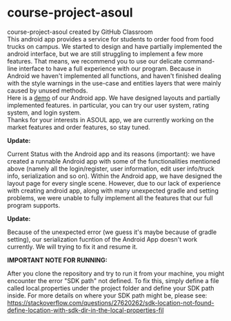 # course-project-asoul
course-project-asoul created by GitHub Classroom
  \
    This android app provides a service for students to order food from food trucks on campus. We started to design and have partially implemented the android interface, but we are still struggling to implement a few more features. That means, we recommend you to use our delicate command-line interface to have a full experience with our program. Because in Android we haven't implemented all functions, and haven't finished dealing with the style warnings in the use-case and entities layers that were mainly caused by unused methods.
  \
    Here is a [demo](https://drive.google.com/file/d/1aCqhwBWwrBnrb5dMkkQCLdbaphxzIfyo/view?usp=sharing) of our Android app. We have designed layouts and partially implemented features. in particular, you can try our user system, rating system, and login system.
  \
    Thanks for your interests in ASOUL app, we are currently working on the market features and order features, so stay tuned. 


**Update:** 

  Current Status with the Android app and its reasons (important): we have created a runnable Android app with some of the functionalities mentioned above (namely all the login/register, user information, edit user info/truck info, serialization and so on). Within the Android app, we have designed the layout page for every single scene. However, due to our lack of experience with creating android app, along with many unexpected gradle and setting problems, we were unable to fully implement all the features that our full program supports.
  


**Update:** 

  Because of the unexpected error (we guess it's maybe because of gradle setting), our serialization fucntion of the Android App doesn't work currently. We will trying to fix it and resume it.


**IMPORTANT NOTE FOR RUNNING:**

After you clone the repository and try to run it from your machine, you might encounter the error "SDK path" not defined. To fix this, simply define a file called local.properties under the project folder and define your SDK path inside. For more details on where your SDK path might be, please see:
https://stackoverflow.com/questions/27620262/sdk-location-not-found-define-location-with-sdk-dir-in-the-local-properties-fil 

